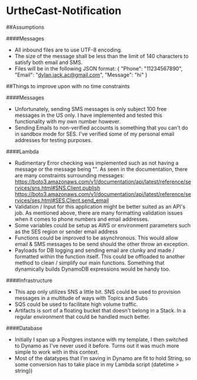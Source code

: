 # UrtheCast-Notification

##Assumptions

####Messages

- All inbound files are to use UTF-8 encoding.
- The size of the message shall be less than the limit of 140 characters to satisfy both email and SMS.
- Files will be in the following JSON format:
{
  "Phone": "11234567890",
  "Email": "dylan.jack.ac@gmail.com",
  "Message": "hi"
}

##Things to improve upon with no time constraints

####Messages

- Unfortunately, sending SMS messages is only subject 100 free messages in the US only. I have implemented and tested this functionality with my own number however.
- Sending Emails to non-verified accounts is something that you can't do in sandbox mode for SES. I've verified some of my personal email addresses for testing purposes.

####Lambda

- Rudimentary Error checking was implemented such as not having a message or the message being "". As seen in the documentation, there are many constraints surrounding messages:
https://boto3.amazonaws.com/v1/documentation/api/latest/reference/services/sns.html#SNS.Client.publish
https://boto3.amazonaws.com/v1/documentation/api/latest/reference/services/ses.html#SES.Client.send_email
- Validation / Input for this application might be better suited as an API's job. As mentioned above, there are many formatting validation issues when it comes to phone numbers and email addresses.
- Some variables could be setup as AWS or environment parameters such as the SES region or sender email address
- Functions could be improved to be asynchronous. This would allow email & SMS messages to be send should the other throw an exception.
- Payloads for DB logging and sending email are clunky and made / formatted within the function itself. This could be offloaded to another method to clean / simplify our main functions. Something that dynamically builds DynamoDB expressions would be handy too.

####Infrastructure

- This app only utilizes SNS a little bit. SNS could be used to provision messages in a multitude of ways with Topics and Subs
- SQS could be used to facilitate high volume traffic.
- Artifacts is sort of a floating bucket that doesn't belong in a Stack. In a regular environment that could be handled much better.

####Database

- Initially I span up a Postgres instance with my template, I then switched to Dynamo as I've never used it before. Turns out it was much more simple to work with in this context.
- Most of the datatypes that I'm saving in Dynamo are fit to hold String, so some conversion has to take place in my Lambda script (datetime > string))
